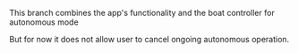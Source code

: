 This branch combines the app's functionality and the boat controller for autonomous mode

But for now it does not allow user to cancel ongoing autonomous operation.


